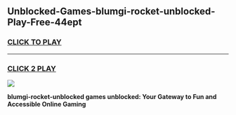 
## Unblocked-Games-blumgi-rocket-unblocked-Play-Free-44ept
<h3>
<a href="https://premium76.site?title=blumgi-rocket-unblocked&ref=23A">CLICK TO PLAY</a></h3>
<hr>

<h3>
<a href="https://premium76.site?title=blumgi-rocket-unblocked&ref=23A">CLICK 2 PLAY</a>
  
</h3>

<a href="https://premium76.site?title=blumgi-rocket-unblocked&ref=23A"><img src="https://clearcache.store/games.png"></a>


**blumgi-rocket-unblocked games unblocked: Your Gateway to Fun and Accessible Online Gaming**
